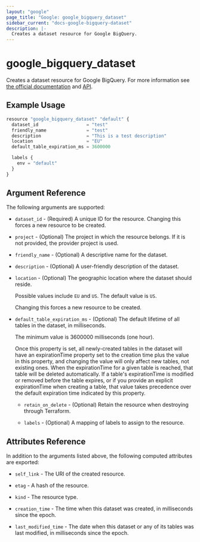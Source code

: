 ```yaml
---
layout: "google"
page_title: "Google: google_bigquery_dataset"
sidebar_current: "docs-google-bigquery-dataset"
description: |-
  Creates a dataset resource for Google BigQuery.
---
```


# google_bigquery_dataset

Creates a dataset resource for Google BigQuery. For more information see
[the official documentation](https://cloud.google.com/bigquery/docs/) and
[API](https://cloud.google.com/bigquery/docs/reference/rest/v2/datasets).


## Example Usage

```js
resource "google_bigquery_dataset" "default" {
  dataset_id                  = "test"
  friendly_name               = "test"
  description                 = "This is a test description"
  location                    = "EU"
  default_table_expiration_ms = 3600000

  labels {
    env = "default"
  }
}
```

## Argument Reference

The following arguments are supported:

* `dataset_id` - (Required) A unique ID for the resource.
    Changing this forces a new resource to be created.

* `project` - (Optional) The project in which the resource belongs. If it
    is not provided, the provider project is used.

* `friendly_name` - (Optional) A descriptive name for the dataset.

* `description` - (Optional) A user-friendly description of the dataset.

* `location` - (Optional) The geographic location where the dataset should reside.

    Possible values include `EU` and `US`. The default value is `US`.

    Changing this forces a new resource to be created.

* `default_table_expiration_ms` - (Optional) The default lifetime of all
    tables in the dataset, in milliseconds.

    The minimum value is 3600000
    milliseconds (one hour).

    Once this property is set, all newly-created
    tables in the dataset will have an expirationTime property set to the
    creation time plus the value in this property, and changing the value
    will only affect new tables, not existing ones. When the
    expirationTime for a given table is reached, that table will be
    deleted automatically. If a table's expirationTime is modified or
    removed before the table expires, or if you provide an explicit
    expirationTime when creating a table, that value takes precedence
    over the default expiration time indicated by this property.

  * `retain_on_delete` - (Optional) Retain the resource when destroying through Terraform.

  * `labels` - (Optional) A mapping of labels to assign to the resource.

## Attributes Reference

In addition to the arguments listed above, the following computed attributes are
exported:

* `self_link` - The URI of the created resource.

* `etag` - A hash of the resource.

* `kind` - The resource type.

* `creation_time` - The time when this dataset was created, in milliseconds since the epoch.

* `last_modified_time` -  The date when this dataset or any of its tables was last modified,
  in milliseconds since the epoch.
